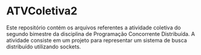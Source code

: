 # ATVColetiva2
Este repositório contém os arquivos referentes a atividade coletiva do segundo bimestre da disciplina de Programação Concorrente Distribuída. A atividade consiste em um projeto para representar um sistema de busca distribuído utilizando sockets.
